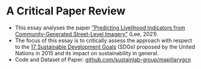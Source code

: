 # A Critical Paper Review

- This essay analyses the paper [”Predicting Livelihood Indicators from Community-Generated Street-Level Imagery”](https://arxiv.org/abs/2006.08661) (Lee, 2021).
- The focus of this essay is to critically assess the approach with respect to the [17 Sustainable Development Goals](https://sdgs.un.org/goals) (SDGs) proposed by the United Nations in 2015 and its impact on sustainability in general.
- Code and Dataset of Paper: [github.com/sustainlab-group/mapillarygcn](https://github.com/sustainlab-group/mapillarygcn)
